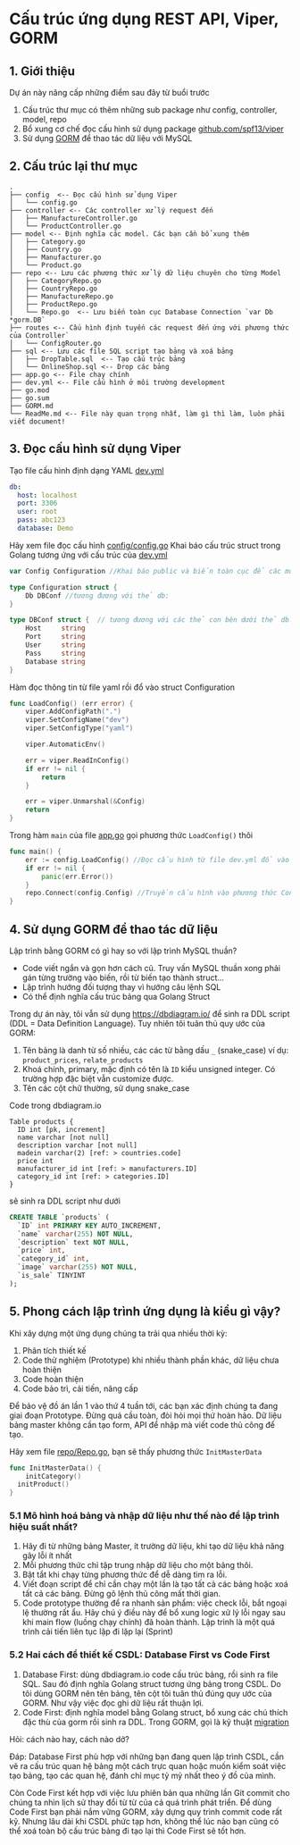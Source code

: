 # Cấu trúc ứng dụng REST API, Viper, GORM

## 1. Giới thiệu

Dự án này nâng cấp những điểm sau đây từ buổi trước

1. Cấu trúc thư mục có thêm những sub package như config, controller, model, repo
2. Bổ xung cơ chế đọc cấu hình sử dụng package [github.com/spf13/viper](https://github.com/spf13/viper)
3. Sử dụng [GORM](https://gorm.io/index.html) để thao tác dữ liệu với MySQL

## 2. Cấu trúc lại thư mục

```
.
├── config  <-- Đọc cấu hình sử dụng Viper
│   └── config.go
├── controller <-- Các controller xử lý request đến
│   ├── ManufactureController.go
│   └── ProductController.go
├── model <-- Định nghĩa các model. Các bạn cần bổ xung thêm
│   ├── Category.go
│   ├── Country.go
│   ├── Manufacturer.go
│   └── Product.go
├── repo <-- Lưu các phương thức xử lý dữ liệu chuyên cho từng Model
│   ├── CategoryRepo.go
│   ├── CountryRepo.go
│   ├── ManufactureRepo.go
│   ├── ProductRepo.go
│   └── Repo.go  <-- Lưu biến toàn cục Database Connection `var Db *gorm.DB`
├── routes <-- Cấu hình định tuyến các request đến ứng với phương thức của Controller`
│   └── ConfigRouter.go
├── sql <-- Lưu các file SQL script tạo bảng và xoá bảng
│   ├── DropTable.sql  <-- Tạo cấu trúc bảng
│   └── OnlineShop.sql <-- Drop các bảng
├── app.go <-- File chạy chính
├── dev.yml <-- File cấu hình ở môi trường development
├── go.mod
├── go.sum
├── GORM.md
└── ReadMe.md <-- File này quan trọng nhất, làm gì thì làm, luôn phải viết document!
```

## 3. Đọc cấu hình sử dụng Viper

Tạo file cấu hình định dạng YAML [dev.yml](dev.yml)

```yaml
db:
  host: localhost
  port: 3306
  user: root
  pass: abc123
  database: Demo
```

Hãy xem file đọc cấu hình [config/config.go](config/config.go)
Khai báo cấu trúc struct trong Golang tương ứng với cấu trúc của [dev.yml](dev.yml)

```go
var Config Configuration //Khai báo public và biến toàn cục để các module khác dùng nhé

type Configuration struct {
	Db DBConf //tương đương với thẻ db:
}

type DBConf struct {  // tương đương với các thẻ con bên dưới thẻ db:
	Host     string
	Port     string
	User     string
	Pass     string
	Database string
}
```

Hàm đọc thông tin từ file yaml rồi đổ vào struct Configuration

```go
func LoadConfig() (err error) {
	viper.AddConfigPath(".")
	viper.SetConfigName("dev")
	viper.SetConfigType("yaml")

	viper.AutomaticEnv()

	err = viper.ReadInConfig()
	if err != nil {
		return
	}

	err = viper.Unmarshal(&Config)
	return
}
```

Trong hàm `main` của file [app.go](app.go) gọi phương thức `LoadConfig()` thôi

```go
func main() {
	err := config.LoadConfig() //Đọc cấu hình từ file dev.yml đổ vào biến toàn cục config.Config
	if err != nil {
		panic(err.Error())
	}
	repo.Connect(config.Config) //Truyền cấu hình vào phương thức Connect của package repo
}
```

## 4. Sử dụng GORM để thao tác dữ liệu

Lập trình bằng GORM có gì hay so với lập trình MySQL thuần?

- Code viết ngắn và gọn hơn cách cũ. Truy vấn MySQL thuần xong phải gán từng trường vào biến, rồi từ biến tạo thành struct...
- Lập trình hướng đối tượng thay vì hướng câu lệnh SQL
- Có thể định nghĩa cấu trúc bảng qua Golang Struct

Trong dự án này, tôi vẫn sử dụng https://dbdiagram.io/ để sinh ra DDL script (DDL = Data Definition Language). Tuy nhiên tôi tuân thủ quy ước của GORM:

1. Tên bảng là danh từ số nhiều, các các từ bằng dấu `_` (snake_case) ví dụ: `product_prices`, `relate_products`
2. Khoá chính, primary, mặc định có tên là `ID` kiểu unsigned integer. Có trường hợp đặc biệt vẫn customize được.
3. Tên các cột chữ thường, sử dụng snake_case

Code trong dbdiagram.io

```
Table products {
  ID int [pk, increment]
  name varchar [not null]
  description varchar [not null]
  madein varchar(2) [ref: > countries.code]
  price int
  manufacturer_id int [ref: > manufacturers.ID]
  category_id int [ref: > categories.ID]
}
```

sẽ sinh ra DDL script như dưới

```sql
CREATE TABLE `products` (
  `ID` int PRIMARY KEY AUTO_INCREMENT,
  `name` varchar(255) NOT NULL,
  `description` text NOT NULL,
  `price` int,
  `category_id` int,
  `image` varchar(255) NOT NULL,
  `is_sale` TINYINT
);
```

## 5. Phong cách lập trình ứng dụng là kiểu gì vậy?

Khi xây dựng một ứng dụng chúng ta trải qua nhiều thời kỳ:

1. Phân tích thiết kế
2. Code thử nghiệm (Prototype) khi nhiều thành phần khác, dữ liệu chưa hoàn thiện
3. Code hoàn thiện
4. Code bảo trì, cải tiến, nâng cấp

Để bảo vệ đồ án lần 1 vào thứ 4 tuần tới, các bạn xác định chúng ta đang giai đoạn Prototype.
Đừng quá cầu toàn, đòi hỏi mọi thứ hoàn hảo. Dữ liệu bảng master không cần tạo form, API để nhập mà viết code thủ công để tạo.

Hãy xem file [repo/Repo.go](repo/Repo.go), bạn sẽ thấy phương thức `InitMasterData`

```go
func InitMasterData() {
	initCategory()
  initProduct()
}
```

### 5.1 Mô hình hoá bảng và nhập dữ liệu như thế nào để lập trình hiệu suất nhất?

1. Hãy đi từ những bảng Master, ít trường dữ liệu, khi tạo dữ liệu khả năng gây lỗi ít nhất
2. Mỗi phương thức chỉ tập trung nhập dữ liệu cho một bảng thôi.
3. Bật tắt khi chạy từng phương thức để dễ dàng tìm ra lỗi.
4. Viết đoạn script để chỉ cần chạy một lần là tạo tất cả các bảng hoặc xoá tất cả các bảng. Đừng gõ lệnh thủ công mất thời gian.
5. Code prototype thường để ra nhanh sản phẩm: việc check lỗi, bắt ngoại lệ thường rất ẩu. Hãy chú ý điều này để bổ xung logic xử lý lỗi ngay sau khi main flow (luồng chạy chính) đã hoàn thành. Lập trình là một quá trình cải tiến liên tục lặp đi lặp lại (Sprint)

### 5.2 Hai cách để thiết kế CSDL: Database First vs Code First

1. Database First: dùng dbdiagram.io code cấu trúc bảng, rồi sinh ra file SQL. Sau đó định nghĩa Golang struct tương ứng bảng trong CSDL. Do tôi dùng GORM nên tên bảng, tên cột tôi tuân thủ đúng quy ước của GORM. Như vậy việc đọc ghi dữ liệu rất thuận lợi.
2. Code First: định nghĩa model bằng Golang struct, bổ xung các chú thích đặc thù của gorm rồi sinh ra DDL. Trong GORM, gọi là kỹ thuật [migration](https://gorm.io/docs/migration.html)

Hỏi: cách nào hay, cách nào dở?

Đáp: Database First phù hợp với những bạn đang quen lập trình CSDL, cần vẽ ra cấu trúc quan hệ bảng một cách trực quan hoặc muốn kiểm soát việc tạo bảng, tạo các quan hệ, đánh chỉ mục tỷ mỷ nhất theo ý đồ của mình.

Còn Code First kết hợp với việc lưu phiên bản qua những lần Git commit cho chúng ta nhìn lịch sử thay đổi từ từ của cả quá trình phát triển. Để dùng Code First bạn phải nắm vững GORM, xây dựng quy trình commit code rất kỹ. Nhưng lâu dài khi CSDL phức tạp hơn, không thể lúc nào bạn cũng có thể xoá toàn bộ cấu trúc bảng đi tạo lại thì Code First sẽ tốt hơn.
